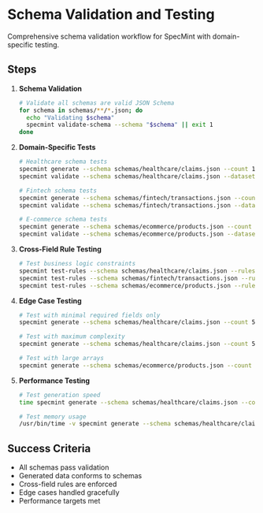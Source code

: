 # Schema Validation and Testing

Comprehensive schema validation workflow for SpecMint with domain-specific testing.

## Steps

1. **Schema Validation**
   ```bash
   # Validate all schemas are valid JSON Schema
   for schema in schemas/**/*.json; do
     echo "Validating $schema"
     specmint validate-schema --schema "$schema" || exit 1
   done
   ```

2. **Domain-Specific Tests**
   ```bash
   # Healthcare schema tests
   specmint generate --schema schemas/healthcare/claims.json --count 10 --seed 1 --out test-healthcare
   specmint validate --schema schemas/healthcare/claims.json --dataset test-healthcare/dataset.jsonl
   
   # Fintech schema tests  
   specmint generate --schema schemas/fintech/transactions.json --count 10 --seed 2 --out test-fintech
   specmint validate --schema schemas/fintech/transactions.json --dataset test-fintech/dataset.jsonl
   
   # E-commerce schema tests
   specmint generate --schema schemas/ecommerce/products.json --count 10 --seed 3 --out test-ecommerce
   specmint validate --schema schemas/ecommerce/products.json --dataset test-ecommerce/dataset.jsonl
   ```

3. **Cross-Field Rule Testing**
   ```bash
   # Test business logic constraints
   specmint test-rules --schema schemas/healthcare/claims.json --rules test/rules/healthcare.json
   specmint test-rules --schema schemas/fintech/transactions.json --rules test/rules/fintech.json
   specmint test-rules --schema schemas/ecommerce/products.json --rules test/rules/ecommerce.json
   ```

4. **Edge Case Testing**
   ```bash
   # Test with minimal required fields only
   specmint generate --schema schemas/healthcare/claims.json --count 5 --seed 999 --minimal-fields --out test-minimal
   
   # Test with maximum complexity
   specmint generate --schema schemas/healthcare/claims.json --count 5 --seed 888 --max-complexity --out test-complex
   
   # Test with large arrays
   specmint generate --schema schemas/ecommerce/products.json --count 5 --seed 777 --large-arrays --out test-arrays
   ```

5. **Performance Testing**
   ```bash
   # Test generation speed
   time specmint generate --schema schemas/healthcare/claims.json --count 1000 --seed 123 --out perf-test
   
   # Test memory usage
   /usr/bin/time -v specmint generate --schema schemas/healthcare/claims.json --count 10000 --seed 456 --out memory-test
   ```

## Success Criteria
- All schemas pass validation
- Generated data conforms to schemas
- Cross-field rules are enforced
- Edge cases handled gracefully
- Performance targets met
